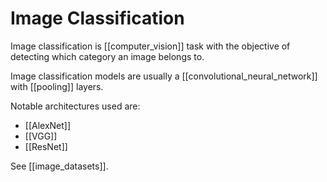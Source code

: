 # Image Classification

Image classification is [[computer_vision]] task with the objective of detecting which category an image belongs to.

Image classification models are usually a [[convolutional_neural_network]] with [[pooling]] layers.

Notable architectures used are:

- [[AlexNet]]
- [[VGG]]
- [[ResNet]]

See [[image_datasets]].
